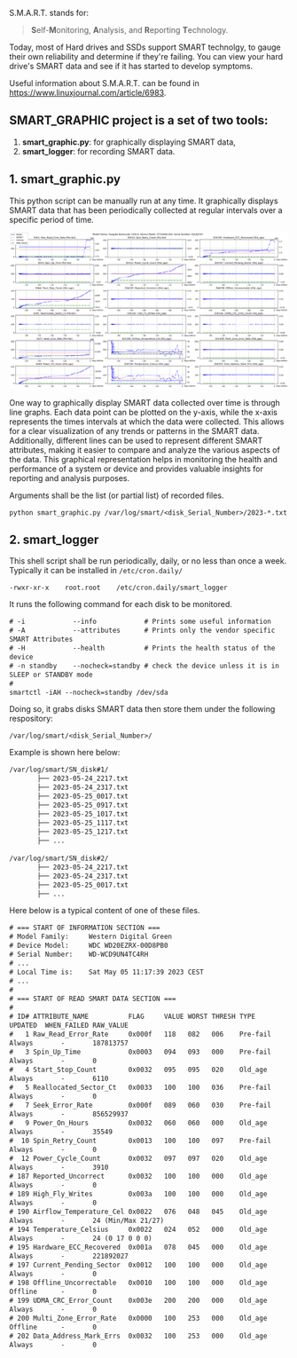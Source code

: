 S.M.A.R.T. stands for: 

> **S**elf-**M**onitoring, **A**nalysis, and **R**eporting **T**echnology.

Today, most of Hard drives and SSDs support SMART technolgy, to gauge their own
reliability and determine if they're failing. You can view your hard drive's SMART
data and see if it has started to develop symptoms.

Useful information about S.M.A.R.T. can be found in https://www.linuxjournal.com/article/6983.

## SMART_GRAPHIC project is a set of two tools:

1) **smart_graphic.py**:    for graphically displaying SMART data,
2) **smart_logger**:        for recording SMART data.

## 1. smart_graphic.py

This python script can be manually run at any time.
It graphically displays SMART data that has been periodically collected at regular
intervals over a specific period of time.

![Example](2023-07-19_0922_example.png)

One way to graphically display SMART data collected over time is through line graphs.
Each data point can be plotted on the y-axis, while the x-axis represents the times
intervals at which the data were collected. This allows for a clear visualization of
any trends or patterns in the SMART data. Additionally, different lines can be used to
represent different SMART attributes, making it easier to compare and analyze the
various aspects of the data. This graphical representation helps in monitoring the
health and performance of a system or device and provides valuable insights for
reporting and analysis purposes.

Arguments shall be the list (or partial list) of recorded files.

    python smart_graphic.py /var/log/smart/<disk_Serial_Number>/2023-*.txt

## 2. smart_logger

This shell script shall be run periodically, daily, or no less than once a week.
Typically it can be installed in `/etc/cron.daily/`

    -rwxr-xr-x    root.root    /etc/cron.daily/smart_logger

It runs the following command for each disk to be monitored.

    # -i            --info            # Prints some useful information  
    # -A            --attributes      # Prints only the vendor specific SMART Attributes  
    # -H            --health          # Prints the health status of the device  
    # -n standby    --nocheck=standby # check the device unless it is in SLEEP or STANDBY mode  
    #  
    smartctl -iAH --nocheck=standby /dev/sda  

Doing so, it grabs disks SMART data then store them under the following respository:

    /var/log/smart/<disk_Serial_Number>/

Example is shown here below:

    /var/log/smart/SN_disk#1/
           ├── 2023-05-24_2217.txt
           ├── 2023-05-24_2317.txt
           ├── 2023-05-25_0017.txt
           ├── 2023-05-25_0917.txt
           ├── 2023-05-25_1017.txt
           ├── 2023-05-25_1117.txt
           ├── 2023-05-25_1217.txt
           ├── ...
           
    /var/log/smart/SN_disk#2/
           ├── 2023-05-24_2217.txt
           ├── 2023-05-24_2317.txt
           ├── 2023-05-25_0017.txt
           ├── ...

Here below is a typical content of one of these files.

    # === START OF INFORMATION SECTION ===  
    # Model Family:     Western Digital Green  
    # Device Model:     WDC WD20EZRX-00D8PB0  
    # Serial Number:    WD-WCD9UN4TC4RH  
    # ...  
    # Local Time is:    Sat May 05 11:17:39 2023 CEST  
    # ...  
    #  
    # === START OF READ SMART DATA SECTION ===  
    #  
    # ID# ATTRIBUTE_NAME          FLAG     VALUE WORST THRESH TYPE      UPDATED  WHEN_FAILED RAW_VALUE  
    #   1 Raw_Read_Error_Rate     0x000f   118   082   006    Pre-fail  Always       -       187813757  
    #   3 Spin_Up_Time            0x0003   094   093   000    Pre-fail  Always       -       0  
    #   4 Start_Stop_Count        0x0032   095   095   020    Old_age   Always       -       6110  
    #   5 Reallocated_Sector_Ct   0x0033   100   100   036    Pre-fail  Always       -       0  
    #   7 Seek_Error_Rate         0x000f   089   060   030    Pre-fail  Always       -       856529937  
    #   9 Power_On_Hours          0x0032   060   060   000    Old_age   Always       -       35549  
    #  10 Spin_Retry_Count        0x0013   100   100   097    Pre-fail  Always       -       0  
    #  12 Power_Cycle_Count       0x0032   097   097   020    Old_age   Always       -       3910  
    # 187 Reported_Uncorrect      0x0032   100   100   000    Old_age   Always       -       0  
    # 189 High_Fly_Writes         0x003a   100   100   000    Old_age   Always       -       0  
    # 190 Airflow_Temperature_Cel 0x0022   076   048   045    Old_age   Always       -       24 (Min/Max 21/27)  
    # 194 Temperature_Celsius     0x0022   024   052   000    Old_age   Always       -       24 (0 17 0 0 0)  
    # 195 Hardware_ECC_Recovered  0x001a   078   045   000    Old_age   Always       -       221892027  
    # 197 Current_Pending_Sector  0x0012   100   100   000    Old_age   Always       -       0  
    # 198 Offline_Uncorrectable   0x0010   100   100   000    Old_age   Offline      -       0  
    # 199 UDMA_CRC_Error_Count    0x003e   200   200   000    Old_age   Always       -       0  
    # 200 Multi_Zone_Error_Rate   0x0000   100   253   000    Old_age   Offline      -       0  
    # 202 Data_Address_Mark_Errs  0x0032   100   253   000    Old_age   Always       -       0